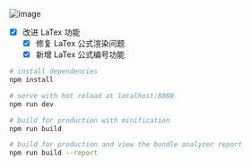  ![image](https://github.com/wl001/vue2-elm/blob/master/images/elm.gif)
- [x] 改进 LaTex 功能
  - [x] 修复 LaTex 公式渲染问题
  - [x] 新增 LaTex 公式编号功能
        
``` bash
# install dependencies
npm install

# serve with hot reload at localhost:8080
npm run dev

# build for production with minification
npm run build

# build for production and view the bundle analyzer report
npm run build --report
```
